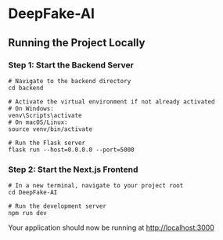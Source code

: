 # DeepFake-AI
## Running the Project Locally

### Step 1: Start the Backend Server

```shellscript
# Navigate to the backend directory
cd backend

# Activate the virtual environment if not already activated
# On Windows:
venv\Scripts\activate
# On macOS/Linux:
source venv/bin/activate

# Run the Flask server
flask run --host=0.0.0.0 --port=5000
```

### Step 2: Start the Next.js Frontend

```shellscript
# In a new terminal, navigate to your project root
cd DeepFake-AI

# Run the development server
npm run dev
```

Your application should now be running at [http://localhost:3000](http://localhost:3000)
